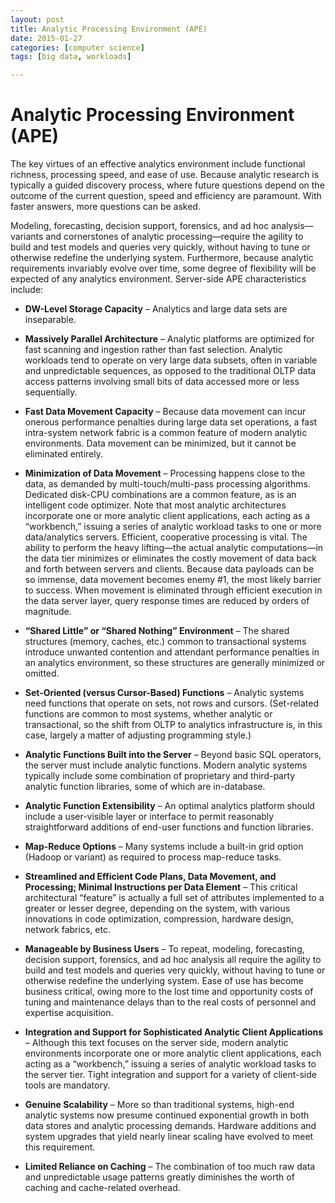 ```yaml
---
layout: post
title: Analytic Processing Environment (APE)
date: 2015-01-27
categories: [computer science]
tags: [big data, workloads]

---
```


# Analytic Processing Environment (APE)

The key virtues of an effective analytics environment include functional richness, processing speed, and ease of use. Because analytic research is typically a guided discovery process, where future questions depend on the outcome of the current question, speed and efficiency are paramount. With faster answers, more questions can be asked.
Modeling, forecasting, decision support, forensics, and ad hoc analysis—variants and cornerstones of analytic processing—require the agility to build and test models and queries very quickly, without having to tune or otherwise redefine the underlying system. Furthermore, because analytic requirements invariably evolve over time, some degree of flexibility will be expected of any analytics environment. Server-side APE characteristics include:
* **DW-Level Storage Capacity** – Analytics and large data sets are inseparable.
* **Massively Parallel Architecture** – Analytic platforms are optimized for fast scanning and ingestion rather than fast selection. Analytic workloads tend to operate on very large data subsets, often in variable and unpredictable sequences, as opposed to the traditional OLTP data access patterns involving small bits of data accessed more or less sequentially.
* **Fast Data Movement Capacity** – Because data movement can incur onerous performance penalties during large data set operations, a fast intra-system network fabric is a common feature of modern analytic environments. Data movement can be minimized, but it cannot be eliminated entirely.
* **Minimization of Data Movement** – Processing happens close to the data, as demanded by multi-touch/multi-pass processing algorithms. Dedicated disk-CPU combinations are a common feature, as is an intelligent code optimizer. Note that most analytic architectures incorporate one or more analytic client applications, each acting as a “workbench,” issuing a series of analytic workload tasks to one or more data/analytics servers. Efficient, cooperative processing is vital. The ability to perform the heavy lifting—the actual analytic computations—in the data tier minimizes or eliminates the costly movement of data back and forth between servers and clients. Because data payloads can be so immense, data movement becomes enemy #1, the most likely barrier to success. When movement is eliminated through efficient execution in the data server layer, query response times are reduced by orders of magnitude.
* **“Shared Little” or “Shared Nothing” Environment** – The shared structures (memory, caches, etc.) common to transactional systems introduce unwanted contention and attendant performance penalties in an analytics environment, so these structures are generally minimized or omitted.
* **Set-Oriented (versus Cursor-Based) Functions** – Analytic systems need functions that operate on sets, not rows and cursors. (Set-related functions are common to most systems, whether analytic or transactional, so the shift from OLTP to analytics infrastructure is, in this case,largely a matter of adjusting programming style.)
* **Analytic Functions Built into the Server** – Beyond basic SQL operators, the server must include analytic functions. Modern analytic systems typically include some combination of proprietary and third-party analytic function libraries, some of which are in-database.
* **Analytic Function Extensibility** – An optimal analytics platform should include a user-visible layer or interface to permit reasonably straightforward additions of end-user functions and function libraries.
* **Map-Reduce Options** – Many systems include a built-in grid option (Hadoop or variant) as required to process map-reduce tasks.
* **Streamlined and Efficient Code Plans, Data Movement, and Processing; Minimal Instructions per Data Element** – This critical architectural “feature” is actually a full set of attributes implemented to a greater or lesser degree, depending on the system, with various innovationsin code optimization, compression, hardware design, network fabrics, etc.
* **Manageable by Business Users** – To repeat, modeling, forecasting, decision support, forensics, and ad hoc analysis all require the agility to build and test models and queries very quickly, without having to tune or otherwise redefine the underlying system. Ease of use has become business critical, owing more to the lost time and opportunity costs of tuning and maintenance delays than to the real costs of personnel and expertise acquisition.
* **Integration and Support for Sophisticated Analytic Client Applications** – Although this text focuses on the server side, modern analytic environments incorporate one or more analytic client applications, each acting as a “workbench,” issuing a series of analytic workload tasks to the server tier. Tight integration and support for a variety of client-side tools are mandatory.
* **Genuine Scalability** – More so than traditional systems, high-end analytic systems now presume continued exponential growth in both data stores and analytic processing demands. Hardware additions and system upgrades that yield nearly linear scaling have evolved to meet this requirement.
* **Limited Reliance on Caching** – The combination of too much raw data and unpredictable usage patterns greatly diminishes the worth of caching and cache-related overhead.